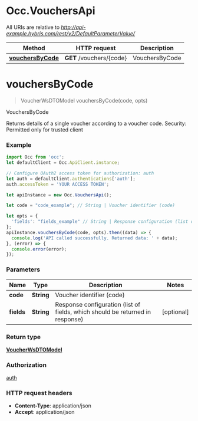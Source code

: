 # Occ.VouchersApi

All URIs are relative to *http://api-example.hybris.com/rest/v2/DefaultParameterValue/*

Method | HTTP request | Description
------------- | ------------- | -------------
[**vouchersByCode**](VouchersApi.md#vouchersByCode) | **GET** /vouchers/{code} | VouchersByCode


<a name="vouchersByCode"></a>
# **vouchersByCode**
> VoucherWsDTOModel vouchersByCode(code, opts)

VouchersByCode

Returns details of a single voucher according to a voucher code.  Security: Permitted only for trusted client 

### Example
```javascript
import Occ from 'occ';
let defaultClient = Occ.ApiClient.instance;

// Configure OAuth2 access token for authorization: auth
let auth = defaultClient.authentications['auth'];
auth.accessToken = 'YOUR ACCESS TOKEN';

let apiInstance = new Occ.VouchersApi();

let code = "code_example"; // String | Voucher identifier (code)

let opts = { 
  'fields': "fields_example" // String | Response configuration (list of fields, which should be returned in response)
};
apiInstance.vouchersByCode(code, opts).then((data) => {
  console.log('API called successfully. Returned data: ' + data);
}, (error) => {
  console.error(error);
});

```

### Parameters

Name | Type | Description  | Notes
------------- | ------------- | ------------- | -------------
 **code** | **String**| Voucher identifier (code) | 
 **fields** | **String**| Response configuration (list of fields, which should be returned in response) | [optional] 

### Return type

[**VoucherWsDTOModel**](VoucherWsDTOModel.md)

### Authorization

[auth](../README.md#auth)

### HTTP request headers

 - **Content-Type**: application/json
 - **Accept**: application/json

